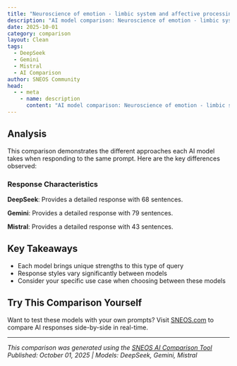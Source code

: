 ```yaml
---
title: "Neuroscience of emotion - limbic system and affective processing"
description: "AI model comparison: Neuroscience of emotion - limbic system and affective processing..."
date: 2025-10-01
category: comparison
layout: Clean
tags:
  - DeepSeek
  - Gemini
  - Mistral
  - AI Comparison
author: SNEOS Community
head:
  - - meta
    - name: description
      content: "AI model comparison: Neuroscience of emotion - limbic system and affective processing..."
---
```


<ChatComparison
  title="Neuroscience of emotion - limbic system and affective processing"
  prompt="Neuroscience of emotion - limbic system and affective processing"
  :responses='{
    "DeepSeek": "Of course. This is a fascinating and complex area of neuroscience. Let\u0027s break down the neuroscience of emotion, focusing on the limbic system and the broader processes of affective processing.\n\n### The Classic View: The Limbic System as the \u0022Emotional Brain\u0022\n\nThe term \u0022limbic system\u0022 was coined in the 1950s by American neuroscientist Paul MacLean as part of his **Triune Brain model**. He proposed it as the seat of emotion, instinct, and memory, distinct from the \u0022reptilian brain\u0022 (instinct) and the \u0022neocortex\u0022 (rational thought).\n\nWhile this model is now considered an oversimplification, the limbic system remains a useful anatomical concept for key emotional hubs.\n\n**Core Components of the Limbic System:**\n\n1.  **Amygdala: The Alarm System**\n    *   **Function:** The amygdala is crucial for processing **fear**, threat, and emotional salience (what\u0027s important in your environment). It\u0027s your brain\u0027s early-warning system.\n    *   **How it works:** It rapidly receives sensory input (e.g., a sudden loud noise, the sight of a snake) and triggers a cascade of physiological responses (increased heart rate, sweating) via the hypothalamus and brainstem, often *before* you are consciously aware of the threat. It\u0027s also vital for forming emotional memories, especially fearful ones.\n    *   **Key Insight:** The amygdala doesn\u0027t just process negative emotions. It responds to any stimulus with high emotional or motivational significance, including positive rewards.\n\n2.  **Hippocampus: The Memory Contextualizer**\n    *   **Function:** The hippocampus is primarily known for forming new *declarative* memories (facts and events) and spatial navigation.\n    *   **Role in Emotion:** It provides the **context** to our emotions. It links an emotional feeling (fear from the amygdala) with the specific context in which it occurred (the dark alley you were in). This helps you distinguish between a real threat and a movie scene. Damage to the hippocampus can lead to emotions that are disconnected from their appropriate context.\n\n3.  **Hypothalamus: The Physiological Output**\n    *   **Function:** The hypothalamus is the master regulator of the autonomic nervous system and the endocrine system.\n    *   **Role in Emotion:** It translates emotional signals from the amygdala and other areas into **physical responses**. It\u0027s responsible for the \u0022fight-or-flight\u0022 response\u2014releasing stress hormones, increasing heart rate, and regulating body temperature when you\u0027re anxious or angry.\n\n4.  **Cingulate Gyrus: The Emotional Regulator and Motivator**\n    *   **Function:** This structure has anterior (front) and posterior (back) parts with different roles.\n    *   **Anterior Cingulate Cortex (ACC):** Heavily involved in processing emotional conflict, pain, and, crucially, **emotion regulation**. It also links emotion with motivation and goal-directed behavior.\n    *   **Posterior Cingulate Cortex (PCC):** More involved in memory and visual-spatial orientation, contributing to the autobiographical context of emotion.\n\n5.  **Other Associated Structures:**\n    *   **Fornix:** A major fiber bundle that acts as the main highway for communication between the hippocampus and other limbic structures, like the hypothalamus.\n    *   **Thalamus:** While not always classified as limbic, it\u0027s the \u0022relay station\u0022 for sensory information, directing it to the amygdala (for fast, crude processing) and the cortex (for slow, detailed processing).\n    *   **Nucleus Accumbens/Ventral Striatum:** A key part of the brain\u0027s **reward circuit**. It is critical for processing pleasure, motivation, and reward (\u0022wanting\u0022 and \u0022liking\u0022), driven largely by the neurotransmitter dopamine.\n\n---\n\n### Beyond the Limbic System: The Modern View of Affective Processing\n\nModern neuroscience recognizes that emotion is not confined to a single \u0022system.\u0022 It is a whole-brain phenomenon generated by dynamic interactions between many regions. A more accurate model involves large-scale brain networks.\n\n**Key Cortical Players in Emotion:**\n\n1.  **Prefrontal Cortex (PFC): The Executive of Emotion**\n    *   **Ventromedial Prefrontal Cortex (vmPFC):** Critical for **integrating** emotional and cognitive information. It helps assign emotional *value* to stimuli and is essential for decision-making (as famously seen in the case of Phineas Gage). It also has strong inhibitory connections to the **amygdala**, helping to **regulate** and extinguish fear responses.\n    *   **Dorsolateral Prefrontal Cortex (dlPFC):** More involved in the cognitive control of emotion, such as reappraising a situation to feel less negative (\u0022That noise was just a trash can, not a threat\u0022).\n\n2.  **Insula: The Interoceptive Center**\n    *   **Function:** The insula is the key region for sensing the internal state of the body\u2014a process called **interoception**. It monitors feelings like heartbeat, gut sensations, temperature, and taste.\n    *   **Role in Emotion:** It is believed to create the **subjective feeling** of emotion by integrating these bodily signals with emotional context. For example, the feeling of disgust (at a rotten smell) or anxiety (butterflies in your stomach) heavily involves the insula.\n\n3.  **Anterior Cingulate Cortex (ACC):** As mentioned, it sits at the crossroads of cognition and emotion, monitoring conflict and regulating emotional responses.\n\n---\n\n### How It All Works Together: Models of Affective Processing\n\nA prominent model, supported by research from Joseph LeDoux and others, proposes a **\u0022Dual Pathway\u0022** for processing emotional stimuli, especially threat:\n\n1.  **The Low Road (Fast \u0026 Unconscious):**\n    *   A sensory signal (e.g., a shape on the path) travels directly from the thalamus to the **amygdala**.\n    *   The amygdala instantly triggers a fear response (freeze, jump back) and activates the **hypothalamus** (heart races).\n    *   This happens in milliseconds, before you even consciously know what you saw.\n\n2.  **The High Road (Slow \u0026 Conscious):**\n    *   The same sensory signal is also sent from the thalamus to the sensory **cortex** for detailed analysis.\n    *   The cortex determines the identity of the stimulus (\u0022It\u0027s a stick, not a snake\u0022).\n    *   This conscious appraisal is then sent to the **prefrontal cortex (vmPFC)**, which sends an inhibitory signal to the **amygdala** to calm down the fear response.\n\nThis dual pathway explains why you might jump at a shadow before realizing it\u0027s harmless.\n\n### Key Takeaways and Summary\n\n*   **The Limbic System is a Hub, Not the Sole Seat:** It is a collection of critical subcortical structures (amygdala, hippocampus, hypothalamus) that are essential for generating, contextualizing, and expressing emotion.\n*   **Emotion is a Whole-Brain Process:** The cortex, especially the **prefrontal cortex** and **insula**, is indispensable for regulating emotions, feeling them consciously, and integrating them with thought and bodily sensation.\n*   **Circuit-Based Function:** Emotion arises from the interaction of large-scale networks. For example:\n    *   **Fear Circuit:** Thalamus \u2192 Amygdala \u2192 Hypothalamus (with regulation from vmPFC).\n    *   **Reward Circuit:** Ventral Tegmental Area \u2192 Nucleus Accumbens \u2192 Prefrontal Cortex.\n*   **Body and Brain are Linked:** The **insula** plays a starring role in creating emotional feelings by mapping the body\u0027s internal state, supporting theories like the James-Lange theory of emotion.\n\nIn conclusion, while the limbic system provides the foundational architecture for emotional life, our rich subjective emotional experiences are the product of a complex concert played by the entire brain.",
    "Gemini": "## Neuroscience of Emotion: The Limbic System and Affective Processing\n\nThe neuroscience of emotion is a complex and fascinating field that aims to understand how the brain generates, experiences, and regulates emotions. The limbic system, while not a perfectly defined anatomical entity, plays a crucial role in emotional processing, and understanding its components, along with other brain regions involved in affective processing, is key to understanding the neural basis of emotion.\n\nHere\u0027s a breakdown of key aspects:\n\n**1. The Limbic System: A Historical Perspective and Core Components**\n\n*   **History:** The concept of the \u0022limbic system\u0022 was initially proposed by Paul MacLean in the 1950s and has evolved significantly since then. Initially, it was conceived as a distinct system responsible for \u0022primitive\u0022 emotions related to survival and reproduction. However, modern neuroscience recognizes that emotions are distributed across a more extensive network of brain regions and that the limbic system interacts extensively with other brain areas.\n*   **Key Components:**  The structures traditionally associated with the limbic system and their primary roles in emotion include:\n\n    *   **Amygdala:**  A central hub for processing and experiencing emotions, especially fear and anxiety. It\u0027s involved in:\n        *   **Threat Detection:** Quickly assessing stimuli for potential danger.\n        *   **Emotional Learning:** Associating stimuli with positive or negative experiences (e.g., fear conditioning).\n        *   **Emotional Memory:** Enhancing the memory of emotionally significant events.\n        *   **Social Cognition:** Processing social cues, such as facial expressions.\n    *   **Hippocampus:** Primarily involved in memory formation, particularly declarative (explicit) memories.  Crucial for contextualizing emotions and retrieving emotional memories.\n        *   **Contextual Memory:** Integrating emotional experiences with the surrounding environment.\n        *   **Autobiographical Memory:** Recalling personal experiences and their associated emotions.\n    *   **Thalamus:** A relay station for sensory information, including information related to emotion.  It passes sensory input to the cortex and the amygdala.\n        *   **Sensory Integration:** Processing and relaying sensory information to relevant brain areas.\n    *   **Hypothalamus:** Regulates the body\u0027s internal state (homeostasis) and influences emotional responses through hormonal and autonomic (fight-or-flight) pathways.\n        *   **Autonomic Responses:** Controls heart rate, blood pressure, respiration, and other physiological responses associated with emotions.\n        *   **Hormonal Responses:**  Releases hormones like cortisol (stress hormone) in response to emotional stimuli.\n    *   **Cingulate Cortex:** Divided into anterior cingulate cortex (ACC) and posterior cingulate cortex (PCC).\n        *   **Anterior Cingulate Cortex (ACC):**  Involved in conflict monitoring, error detection, and emotional regulation, particularly the experience of pain, negative emotions, and decision-making involving emotional factors.  Plays a role in the conscious awareness of emotions.\n        *   **Posterior Cingulate Cortex (PCC):**  Related to self-referential processing, episodic memory retrieval, and spatial orientation. Contributes to integrating emotions into one\u0027s sense of self and past experiences.\n    *   **Basal Ganglia:** (While not traditionally considered a \u0027limbic structure,\u0027 it interacts closely) Plays a role in reward processing, motivation, and habitual behaviors.  Particularly important for processing emotions related to pleasure and reward.\n        *   **Nucleus Accumbens:** A key structure within the basal ganglia involved in reward-related behavior and the experience of pleasure.\n\n**2. Beyond the Limbic System: The Broader Network of Affective Processing**\n\nWhile the limbic system is important, it\u0027s crucial to understand that emotions are not localized solely within these structures.  A broader network of brain regions contributes to affective processing, including:\n\n*   **Prefrontal Cortex (PFC):**  Essential for emotional regulation, decision-making, and social behavior.\n    *   **Ventromedial PFC (vmPFC):**  Important for processing risk and reward, inhibiting inappropriate behaviors, and making decisions based on emotional information.\n    *   **Dorsolateral PFC (dlPFC):** Involved in working memory, executive functions, and cognitive control, allowing for the regulation of emotional responses through conscious thought.\n    *   **Orbitofrontal Cortex (OFC):** Involved in evaluating and representing the affective value of stimuli, and in linking stimuli to appropriate social responses.\n*   **Insula:**  Plays a key role in interoception, the awareness of the body\u0027s internal state.  Important for experiencing emotions like disgust, pain, and visceral feelings associated with anxiety.  Also involved in empathy and social cognition.\n*   **Brainstem:**  Regulates basic physiological functions (e.g., breathing, heart rate) and contributes to the arousal and attention aspects of emotion.  Contains nuclei that modulate the activity of other brain regions involved in emotional processing.\n\n**3. Affective Processing: How Emotions are Generated and Processed**\n\nAffective processing involves a complex interplay of cognitive and emotional processes. Several models attempt to explain how emotions are generated and processed:\n\n*   **Basic Emotions Theory:** Suggests that there are a few core, universal emotions (e.g., happiness, sadness, anger, fear, disgust, surprise) that are associated with specific brain circuits and behavioral patterns.\n*   **Dimensional Models of Emotion:** Propose that emotions can be described along continuous dimensions, such as valence (positive/negative) and arousal (high/low).  Brain activity reflects these underlying dimensions.\n*   **Psychological Construction Theory:**  Argues that emotions are not innate categories but are constructed from underlying psychological processes, such as core affect (valence and arousal), categorization, and conceptual knowledge.  Emotions are emergent properties of these interacting processes.\n\n**4. Key Processes in Affective Processing**\n\n*   **Appraisal:** Evaluating the significance of a stimulus or event for personal well-being.  Involves both automatic and conscious processes.  The amygdala plays a key role in initial, rapid appraisal of potential threats.\n*   **Emotional Expression:**  The outward manifestation of emotions, including facial expressions, vocalizations, and body language.  Controlled by both voluntary and involuntary pathways.\n*   **Emotional Experience:**  The subjective feeling associated with an emotion.  Involves integration of sensory information, cognitive appraisal, and physiological responses.\n*   **Emotional Regulation:**  The ability to influence which emotions one has, when one has them, and how one experiences and expresses them.  Involves both conscious and unconscious strategies, and relies heavily on the prefrontal cortex.\n\n**5. Clinical Relevance**\n\nUnderstanding the neuroscience of emotion is crucial for understanding and treating mental health disorders characterized by emotional dysregulation, such as:\n\n*   **Anxiety Disorders:**  Dysfunction in the amygdala and prefrontal cortex can contribute to excessive fear and anxiety.\n*   **Depression:**  Alterations in the activity of the amygdala, hippocampus, and prefrontal cortex are associated with depressed mood and anhedonia (loss of pleasure).\n*   **Post-Traumatic Stress Disorder (PTSD):**  Hyperactivity of the amygdala and reduced prefrontal control can lead to intrusive memories, heightened anxiety, and emotional numbing.\n*   **Borderline Personality Disorder (BPD):** Impulsivity and emotional instability is likely linked to dysfunction in the amygdala and prefrontal cortex.\n*   **Autism Spectrum Disorder (ASD):** Social deficits and emotional difficulties may be related to differences in amygdala function and social brain regions.\n\n**6. Future Directions**\n\n*   **Developing more sophisticated models of emotion:** Integrating cognitive, affective, and social factors to understand how emotions are generated and regulated.\n*   **Identifying biomarkers of emotional disorders:**  Using neuroimaging and other techniques to identify objective markers that can aid in diagnosis and treatment.\n*   **Developing novel therapeutic interventions:**  Targeting specific brain circuits involved in emotional dysregulation through pharmacological interventions, psychotherapy, and neuromodulation techniques (e.g., TMS, tDCS).\n*   **Understanding individual differences in emotional processing:**  Exploring how genetic factors, early life experiences, and personality traits contribute to variability in emotional responses.\n\n**In conclusion:**\n\nThe neuroscience of emotion is a dynamic and rapidly evolving field. While the limbic system has traditionally been considered the primary brain area involved in emotion, a more comprehensive understanding recognizes the importance of a distributed network of brain regions, including the prefrontal cortex, insula, and brainstem. Future research will continue to refine our understanding of the neural mechanisms underlying emotion and pave the way for more effective treatments for emotional disorders.\n",
    "Mistral": "The neuroscience of emotion is a fascinating field that explores how the brain processes and generates emotional experiences. The limbic system plays a crucial role in this process, often referred to as affective processing. Here are some key components and concepts related to the neuroscience of emotion, the limbic system, and affective processing:\n\n### Limbic System\nThe limbic system is a complex set of brain structures that play a significant role in emotional processing, memory, and motivation. Key components include:\n\n1. **Amygdala**:\n   - **Function**: The amygdala is central to the processing of emotions, particularly fear, anxiety, and aggression. It helps in the formation and storage of memories associated with emotional events.\n   - **Role in Emotion**: It evaluates the emotional significance of stimuli and triggers the \u0022fight or flight\u0022 response.\n\n2. **Hippocampus**:\n   - **Function**: The hippocampus is crucial for the consolidation of information from short-term memory to long-term memory and for spatial navigation.\n   - **Role in Emotion**: It works closely with the amygdala to integrate emotional experiences with memory.\n\n3. **Hypothalamus**:\n   - **Function**: The hypothalamus regulates many autonomic functions, including hunger, thirst, sleep, and circadian rhythms.\n   - **Role in Emotion**: It helps mediate the emotional response by controlling the release of hormones and regulating the autonomic nervous system.\n\n4. **Cingulate Cortex**:\n   - **Function**: The cingulate cortex is involved in emotion formation and processing, learning, and memory.\n   - **Role in Emotion**: It helps in the regulation of emotional responses and the integration of emotional and cognitive processes.\n\n5. **Nucleus Accumbens**:\n   - **Function**: This structure is part of the brain\u0027s reward system and is involved in pleasure, reward, and addiction.\n   - **Role in Emotion**: It plays a role in the emotional experience of reward and motivation.\n\n### Affective Processing\nAffective processing refers to the brain\u0027s mechanisms for experiencing and responding to emotions. This involves several key processes:\n\n1. **Emotion Generation**:\n   - **Neural Pathways**: Emotions are generated through complex interactions between the limbic system and other brain regions, such as the prefrontal cortex.\n   - **Role of Neurotransmitters**: Neurotransmitters like dopamine, serotonin, and norepinephrine play crucial roles in emotional regulation.\n\n2. **Emotion Regulation**:\n   - **Prefrontal Cortex**: The prefrontal cortex, particularly the ventromedial prefrontal cortex (vmPFC), is involved in the regulation of emotional responses. It helps in modulating the activity of the amygdala and other limbic structures.\n   - **Cognitive Control**: Higher-order cognitive processes, such as attention and working memory, also influence emotional regulation.\n\n3. **Emotion Perception**:\n   - **Sensory Input**: Emotional stimuli are processed through sensory systems (visual, auditory, etc.) and then relayed to the limbic system for emotional evaluation.\n   - **Facial Recognition**: The fusiform gyrus and the amygdala are involved in recognizing emotional expressions in faces.\n\n4. **Emotion Expression**:\n   - **Motor Output**: Emotional expressions, such as facial expressions and body language, are controlled by motor systems that are influenced by the limbic system.\n   - **Autonomic Responses**: The hypothalamus and the autonomic nervous system mediate physiological responses to emotions, such as changes in heart rate and blood pressure.\n\n### Integration of Emotion and Cognition\nEmotions and cognition are closely intertwined. For example:\n\n- **Decision Making**: Emotions influence decision-making processes, often through the interaction between the amygdala and the prefrontal cortex.\n- **Memory**: Emotional arousal can enhance memory consolidation, with the amygdala playing a key role in this process.\n- **Attention**: Emotional stimuli can capture attention more effectively than neutral stimuli, involving the amygdala and the prefrontal cortex.\n\n### Clinical Implications\nUnderstanding the neuroscience of emotion has significant clinical implications:\n\n- **Mental Health Disorders**: Dysregulation of the limbic system and affective processing is implicated in various mental health disorders, such as depression, anxiety, and post-traumatic stress disorder (PTSD).\n- **Treatment**: Therapeutic interventions, including cognitive-behavioral therapy (CBT) and pharmacological treatments, often target the neural pathways involved in emotional regulation.\n\nIn summary, the limbic system and affective processing are fundamental to the neuroscience of emotion. They involve complex interactions between various brain regions and neurotransmitters, influencing how we perceive, generate, regulate, and express emotions. This understanding has broad implications for mental health and well-being."
  }'
  published-date="12:05"
/>

## Analysis

This comparison demonstrates the different approaches each AI model takes when responding to the same prompt. Here are the key differences observed:

### Response Characteristics

**DeepSeek**: Provides a detailed response with 68 sentences. 

**Gemini**: Provides a detailed response with 79 sentences. 

**Mistral**: Provides a detailed response with 43 sentences. 

## Key Takeaways

- Each model brings unique strengths to this type of query
- Response styles vary significantly between models
- Consider your specific use case when choosing between these models

## Try This Comparison Yourself

Want to test these models with your own prompts? Visit [SNEOS.com](https://sneos.com) to compare AI responses side-by-side in real-time.

---

*This comparison was generated using the [SNEOS AI Comparison Tool](https://sneos.com)*
*Published: October 01, 2025 | Models: DeepSeek, Gemini, Mistral*
